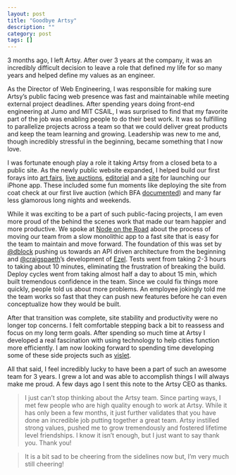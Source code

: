 ```yaml
---
layout: post
title: "Goodbye Artsy"
description: ""
category: post
tags: []
---
```


3 months ago, I left Artsy. After over 3 years at the company, it was an incredibly difficult decision to leave a role that defined my life for so many years and helped define my values as an engineer.

As the Director of Web Engineering, I was responsible for making sure Artsy’s public facing web presence was fast and maintainable while meeting external project deadlines. After spending years doing front-end engineering at Jumo and MIT CSAIL, I was surprised to find that my favorite part of the job was enabling people to do their best work. It was so fulfilling to parallelize projects across a team so that we could deliver great products and keep the team learning and growing. Leadership was new to me and, though incredibly stressful in the beginning, became something that I now love.

I was fortunate enough play a role it taking Artsy from a closed beta to a public site. As the newly public website expanded, I helped build our first forays into [art fairs](https://www.artsy.net/art-fairs), [live auctions](https://www.artsy.net/auctions), [editorial](https://www.artsy.net/posts/featured) and a [site](http://docs.google.com/iphone.artsy.net) for launching our iPhone app. These included some fun moments like deploying the site from coat check at our first live auction (which BFA [documented](http://bfanyc.com/home/photo/920761?search_resource=person&person_id=133939)) and many far less glamorous long nights and weekends.

While it was exciting to be a part of such public-facing projects, I am even more proud of the behind the scenes work that made our team happier and more productive. We spoke at [Node on the Road](https://www.joyent.com/developers/videos/node-js-on-the-road-nyc-craig-spaeth-brennan-moore) about the process of moving our team from a slow monolithic app to a fast site that is easy for the team to maintain and move forward. The foundation of this was set by [@dblock](https://github.com/dblock) pushing us towards an API driven architecture from the beginning and [@craigspaeth](https://twitter.com/craigspaeth)’s development of [Ezel](https://github.com/artsy/ezel). Tests went from taking 2-3 hours to taking about 10 minutes, eliminating the frustration of breaking the build. Deploy cycles went from taking almost half a day to about 15 min, which built tremendous confidence in the team. Since we could fix things more quickly, people told us about more problems. An employee jokingly told me the team works so fast that they can push new features before he can even conceptualize how they would be built.

After that transition was complete, site stability and productivity were no longer top concerns. I felt comfortable stepping back a bit to reassess and focus on my long term goals. After spending so much time at Artsy I developed a real fascination with using technology to help cities function more efficiently. I am now looking forward to spending time developing some of these side projects such as [vislet](http://www.vislet.com/).

All that said, I feel incredibly lucky to have been a part of such an awesome team for 3 years. I grew a lot and was able to accomplish things I will always make me proud. A few days ago I sent this note to the Artsy CEO as thanks.

> I just can’t stop thinking about the Artsy team. Since parting ways, I met few people who are high quality enough to work at Artsy. While it has only been a few months, it just further validates that you have done an incredible job putting together a great team. Artsy instilled strong values, pushed me to grow tremendously and fostered lifetime level friendships. I know it isn’t enough, but I just want to say thank you. Thank you!

> It is a bit sad to be cheering from the sidelines now but, I’m very much still cheering!
